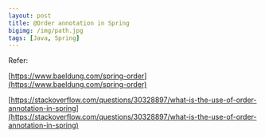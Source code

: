 ```yaml
---
layout: post
title: @Order annotation in Spring
bigimg: /img/path.jpg
tags: [Java, Spring]
---
```






Refer: 

[https://www.baeldung.com/spring-order](https://www.baeldung.com/spring-order)

[https://stackoverflow.com/questions/30328897/what-is-the-use-of-order-annotation-in-spring](https://stackoverflow.com/questions/30328897/what-is-the-use-of-order-annotation-in-spring)

